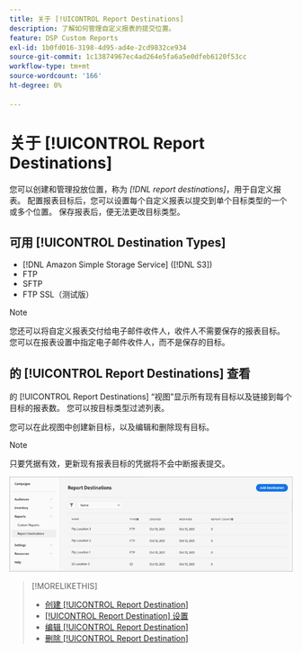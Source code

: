 ```yaml
---
title: 关于 [!UICONTROL Report Destinations]
description: 了解如何管理自定义报表的提交位置。
feature: DSP Custom Reports
exl-id: 1b0fd016-3198-4d95-ad4e-2cd9832ce934
source-git-commit: 1c13874967ec4ad264e5fa6a5e0dfeb6120f53cc
workflow-type: tm+mt
source-wordcount: '166'
ht-degree: 0%

---
```


# 关于 [!UICONTROL Report Destinations]

您可以创建和管理投放位置，称为 *[!DNL report destinations]*，用于自定义报表。 配置报表目标后，您可以设置每个自定义报表以提交到单个目标类型的一个或多个位置。 保存报表后，便无法更改目标类型。

## 可用 [!UICONTROL Destination Types]

* [!DNL Amazon Simple Storage Service] ([!DNL S3])
* FTP
* SFTP
* FTP SSL（测试版）

>[!NOTE]
>
> 您还可以将自定义报表交付给电子邮件收件人，收件人不需要保存的报表目标。 您可以在报表设置中指定电子邮件收件人，而不是保存的目标。

## 的 [!UICONTROL Report Destinations] 查看

的 [!UICONTROL Report Destinations] “视图”显示所有现有目标以及链接到每个目标的报表数。 您可以按目标类型过滤列表。

您可以在此视图中创建新目标，以及编辑和删除现有目标。

>[!NOTE]
>
>只要凭据有效，更新现有报表目标的凭据将不会中断报表提交。

![报表目标](/help/dsp/assets/report-destinations.png)

>[!MORELIKETHIS]
>
>* [创建 [!UICONTROL Report Destination]](/help/dsp/reports/report-destinations/report-destination-create.md)
>* [[!UICONTROL Report Destination] 设置](/help/dsp/reports/report-destinations/report-destination-settings.md)
>* [编辑 [!UICONTROL Report Destination]](/help/dsp/reports/report-destinations/report-destination-edit.md)
>* [删除 [!UICONTROL Report Destination]](/help/dsp/reports/report-destinations/report-destination-delete.md)

